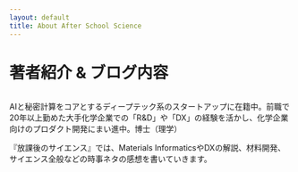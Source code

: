 ```yaml
---
layout: default
title: About After School Science
---
```


<div class="post">
	<h1 class="pageTitle">著者紹介 & ブログ内容</h1>
	<img src="{{ '/assets/img/school_BG.png' | relative_url }}" alt="">
	<p class="intro">AIと秘密計算をコアとするディープテック系のスタートアップに在籍中。前職で20年以上勤めた大手化学企業での「R&D」や「DX」の経験を活かし、化学企業向けのプロダクト開発にまい進中。博士（理学）</p>
	<p>	『放課後のサイエンス』では、Materials InformaticsやDXの解説、材料開発、サイエンス全般などの時事ネタの感想を書いていきます。</p>
	<!-- <h2>Features</h2>
	<ul>
		<li>Built with the <a href="https://github.com/jekyll/jekyll-sass-converter">Jekyll SASS convertor</a> plugin</li>
  		<li>SVG Social Icons from <a href="http://customizr.net/icons/">Customizr</a></li>
  		<li><a href="http://responsive-nav.com/">Responsive Nav Menu</a></li>
  		<li><a href="https://github.com/snaptortoise/jekyll-rss-feeds">XML Feed for RSS Readers</a></li>
  		<li>Contact Form via <a href="http://formspree.io/">Formspree</a></li>
      <li>5 Post Loop with excerpt on Home Page</li>
  		<li>Previous / Next Post Navigation</li>
      <li>Estimated Reading Time for posts</li>
  		<li><a href="https://github.com/adobe-webplatform/dropcap.js">Drop Cap</a> on posts</li>
  		<li><a href="http://typecast.com/blog/a-more-modern-scale-for-web-typography">A Better Type Scale</a></li>
  	</ul> -->
</div>
